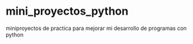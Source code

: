# mini_proyectos_python
miniproyectos de practica para mejorar mi desarrollo de programas con python
